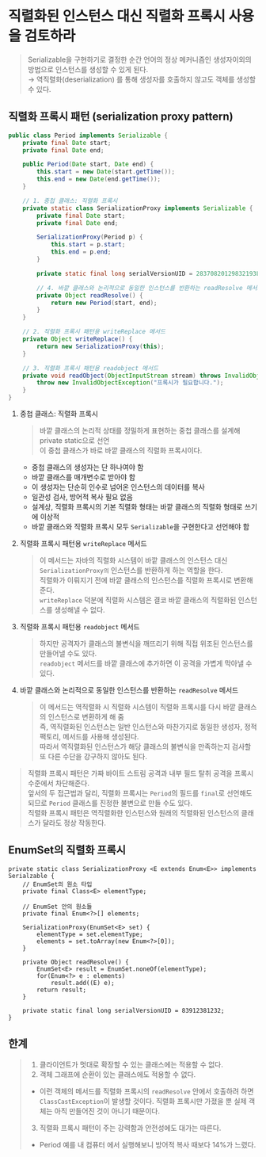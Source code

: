 # 직렬화된 인스턴스 대신 직렬화 프록시 사용을 검토하라

> Serializable을 구현하기로 결정한 순간 언어의 정상 메커니즘인 생성자이외의 방법으로 인스턴스를 생성할 수 있게 된다. <br>
> → 역직렬화(deserialization) 를 통해 생성자를 호출하지 않고도 객체를 생성할 수 있다.

## 직렬화 프록시 패턴 (serialization proxy pattern)



```java
public class Period implements Serializable {
    private final Date start;
    private final Date end;

    public Period(Date start, Date end) {
        this.start = new Date(start.getTime());
        this.end = new Date(end.getTime());
    }

    // 1. 중첩 클래스: 직렬화 프록시
    private static class SerializationProxy implements Serializable {
        private final Date start;
        private final Date end;

        SerializationProxy(Period p) {
            this.start = p.start;
            this.end = p.end;
        }

        private static final long serialVersionUID = 28370820129832193L;

        // 4. 바깥 클래스와 논리적으로 동일한 인스턴스를 반환하는 readResolve 메서드
        private Object readResolve() {
            return new Period(start, end);
        }
    }

    // 2. 직렬화 프록시 패턴용 writeReplace 메서드
    private Object writeReplace() {
        return new SerializationProxy(this);
    }

    // 3. 직렬화 프록시 패턴용 readobject 메서드
    private void readObject(ObjectInputStream stream) throws InvalidObjectException {
        throw new InvalidObjectException("프록시가 필요합니다.");
    }
}
```

1. 중첩 클래스: 직렬화 프록시
   
    > 바깥 클래스의 논리적 상태를 정밀하게 표현하는 중첩 클래스를 설계해 private static으로 선언 <br>
    > 이 중첩 클래스가 바로 바깥 클래스의 직렬화 프록시이다.
    
    - 중첩 클래스의 생성자는 단 하나여야 함
    - 바깥 클래스를 매개변수로 받아야 함
    - 이 생성자는 단순히 인수로 넘어온 인스턴스의 데이터를 복사
    - 일관성 검사, 방어적 복사 필요 없음
    - 설계상, 직렬화 프록시의 기본 직렬화 형태는 바깥 클래스의 직렬화 형태로 쓰기에 이상적
    - 바깥 클래스와 직렬화 프록시 모두 `Serializable`을 구현한다고 선언해야 함

2. 직렬화 프록시 패턴용 `writeReplace` 메서드

    > 이 메서드는 자바의 직렬화 시스템이 바깥 클래스의 인스턴스 대신 `SerializationProxy의` 인스턴스를 반환하게 하는 역할을 한다. <br>
    > 직렬화가 이뤄지기 전에 바깥 클래스의 인스턴스를 직렬화 프록시로 변환해준다. <br>
    > `writeReplace` 덕분에 직렬화 시스템은 결코 바깥 클래스의 직렬화된 인스턴스를 생성해낼 수 없다.

3. 직렬화 프록시 패턴용 `readobject` 메서드

    > 하지만 공격자가 클래스의 불변식을 깨뜨리기 위해 직접 위조된 인스턴스를 만들어낼 수도 있다. <br>
    > `readobject` 메서드를 바깥 클래스에 추가하면 이 공격을 가볍게 막아낼 수 있다.

4. 바깥 클래스와 논리적으로 동일한 인스턴스를 반환하는 `readResolve` 메서드

    > 이 메서드는 역직렬화 시 직렬화 시스템이 직렬화 프록시를 다시 바깥 클래스의 인스턴스로 변환하게 해 줌 <br>
    > 즉, 역직렬화된 인스턴스는 일반 인스턴스와 마찬가지로 동일한 생성자, 정적 팩토리, 메서드를 사용해 생성된다. <br>
    > 따라서 역직렬화된 인스턴스가 해당 클래스의 불변식을 만족하는지 검사할 또 다른 수단을 강구하지 않아도 된다.

> 직렬화 프록시 패턴은 가짜 바이트 스트림 공격과 내부 필드 탈취 공격을 프록시 수준에서 차단해준다. <br>
> 앞서의 두 접근법과 달리, 직렬화 프록시는 `Period`의 필드를 `final`로 선언해도 되므로 `Period` 클래스를 진정한 불변으로 만들 수도 있다. <br>
> 직렬화 프록시 패턴은 역직렬화한 인스턴스와 원래의 직렬화된 인스턴스의 클래스가 달라도 정상 작동한다.

## EnumSet의 직렬화 프록시

```
private static class SerializationProxy <E extends Enum<E>> implements Serialzable {
	// EnumSet의 원소 타입
	private final Class<E> elementType;
	
	// EnumSet 안의 원소들
	private final Enum<?>[] elements;
	
	SerializationProxy(EnumSet<E> set) {
		elementType = set.elementType;
		elements = set.toArray(new Enum<?>[0]);
	}
	
	private Object readResolve() {
		EnumSet<E> result = EnumSet.noneOf(elementType);
		for(Enum<?> e : elements) 
			result.add((E) e);
		return result;
	}
	
	private static final long serialVersionUID = 83912381232;
}
```

## 한계

> 1. 클라이언트가 멋대로 확장할 수 있는 클래스에는 적용할 수 없다. <br>
> 2. 객체 그래프에 순환이 있는 클래스에도 적용할 수 없다. <br>
> - 이런 객체의 메서드를 직렬화 프록시의 `readResolve` 안에서 호출하려 하면 `ClassCastException`이 발생할 것이다.
>  직렬화 프록시만 가졌을 뿐 실제 객체는 아직 만들어진 것이 아니기 때문이다.
> 3. 직렬화 프록시 패턴이 주는 강력함과 안전성에도 대가는 따른다. 
> - Period 예를 내 컴퓨터 에서 실행해보니 방어적 복사 때보다 14%가 느렸다.